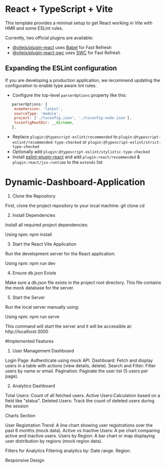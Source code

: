 # React + TypeScript + Vite

This template provides a minimal setup to get React working in Vite with HMR and some ESLint rules.

Currently, two official plugins are available:

- [@vitejs/plugin-react](https://github.com/vitejs/vite-plugin-react/blob/main/packages/plugin-react/README.md) uses [Babel](https://babeljs.io/) for Fast Refresh
- [@vitejs/plugin-react-swc](https://github.com/vitejs/vite-plugin-react-swc) uses [SWC](https://swc.rs/) for Fast Refresh

## Expanding the ESLint configuration

If you are developing a production application, we recommend updating the configuration to enable type aware lint rules:

- Configure the top-level `parserOptions` property like this:

```js
   parserOptions: {
    ecmaVersion: 'latest',
    sourceType: 'module',
    project: ['./tsconfig.json', './tsconfig.node.json'],
    tsconfigRootDir: __dirname,
   },
```

- Replace `plugin:@typescript-eslint/recommended` to `plugin:@typescript-eslint/recommended-type-checked` or `plugin:@typescript-eslint/strict-type-checked`
- Optionally add `plugin:@typescript-eslint/stylistic-type-checked`
- Install [eslint-plugin-react](https://github.com/jsx-eslint/eslint-plugin-react) and add `plugin:react/recommended` & `plugin:react/jsx-runtime` to the `extends` list




# Dynamic-Dashboard-Application 

1. Clone the Repository

First, clone the project repository to your local machine:
   git clone <repository-url>
   cd <repository-name>
   
2. Install Dependencies

Install all required project dependencies:

Using npm: npm install

3. Start the React Vite Application

Run the development server for the React application:

Using npm: npm run dev
   
4. Ensure db.json Exists

Make sure a db.json file exists in the project root directory. This file contains the mock database for the server.

5. Start the Server

Run the local server manually using:

Using npm: npm run serve

This command will start the server and it will be accessible at: http://localhost:3000

 
 #Implemented Features 

 1. User Management Dashboard

  Login Page: Authenticate using mock API.
  Dashboard: Fetch and display users in a table with actions (view details, delete).
  Search and Filter: Filter users by name or email.
  Pagination: Paginate the user list (5 users per page).

  2. Analytics Dashboard


  Total Users: Count of all fetched users.
  Active Users:Calculation based on a field like "status".
  Deleted Users: Track the count of deleted users during the session

  Charts Section

   User Registration Trend: A line chart showing user registrations over the past 6 months
   (mock data).
   Active vs Inactive Users: A pie chart comparing active and inactive users.
   Users by Region: A bar chart or map displaying user distribution by regions (mock region
   data).

Filters for Analytics
 Filtering analytics by:
Date range.
Region.

Responsive Design

